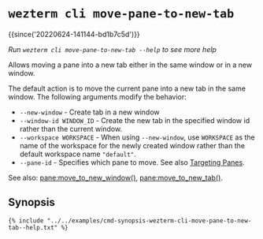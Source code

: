 # `wezterm cli move-pane-to-new-tab`

{{since('20220624-141144-bd1b7c5d')}}

*Run `wezterm cli move-pane-to-new-tab --help` to see more help*

Allows moving a pane into a new tab either in the same window or in a new window.

The default action is to move the current pane into a new tab in the same window.
The following arguments modify the behavior:

* `--new-window` - Create tab in a new window
* `--window-id WINDOW_ID` - Create the new tab in the specified window id rather than the current window.
* `--workspace WORKSPACE` - When using `--new-window`, use `WORKSPACE` as the name of the workspace for the newly created window rather than the default workspace name `"default"`.
* `--pane-id` - Specifies which pane to move. See also [Targeting Panes](index.md#targeting-panes).

See also: [pane:move_to_new_window()](../../config/lua/pane/move_to_new_window.md),
[pane:move_to_new_tab()](../../config/lua/pane/move_to_new_tab.md).

## Synopsis

```console
{% include "../../examples/cmd-synopsis-wezterm-cli-move-pane-to-new-tab--help.txt" %}
```
